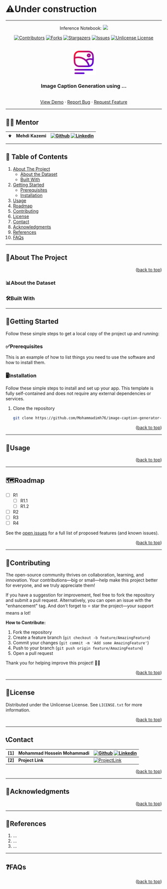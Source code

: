 <a id="readme-top"></a>

# ⚠️Under construction

---

<!-- PROJECT SHIELDS -->
<!--
*** I'm using markdown "reference style" links for readability.
*** Reference links are enclosed in brackets [ ] instead of parentheses ( ).
*** See the bottom of this document for the declaration of the reference variables
*** for contributors-url, forks-url, etc. This is an optional, concise syntax you may use.
*** https://www.markdownguide.org/basic-syntax/#reference-style-links
-->

<div align="center">

  Inference Notebook: <a href="https://colab.research.google.com/drive/1sIfSMRB8TYX0G5YbdmtM89Sog-5ZplbA#scrollTo=BtfW45wkVCHz" target="_blank"><img src="https://colab.research.google.com/assets/colab-badge.svg" height=20></a> 
    
  [![Contributors][contributors-shield]][contributors-url]
  [![Forks][forks-shield]][forks-url]
  [![Stargazers][stars-shield]][stars-url]
  [![Issues][issues-shield]][issues-url]
  [![Unlicense License][license-shield]][license-url]

</div>

<!-- PROJECT LOGO -->
<br />
<div align="center">
  <a href="https://github.com/Mohammadimh76/image-caption-generator-pytorch">
    <img src="images/logo.png" alt="Logo" width="80" height="80">
  </a>

  <h3 align="center">Image Caption Generation using ...</h3>

  <p align="center">
    <br />
    <a href="https://github.com/Mohammadimh76/image-caption-generator-pytorch" target="_blank">View Demo</a>
    &middot;
    <a href="https://github.com/Mohammadimh76/image-caption-generator-pytorch/issues/new?labels=bug&template=bug-report---.md" target="_blank">Report Bug</a>
    &middot;
    <a href="https://github.com/Mohammadimh76/image-caption-generator-pytorch/issues/new?labels=enhancement&template=feature-request---.md" target="_blank">Request Feature</a>
  </p>
</div>

---

## 🧑‍🏫 Mentor 

|  <b>⚜️</b>  | <b>Mehdi Kazemi</b>  | [![Github][Github.com]][github-mentor-url] [![Linkedin][Linkedin.com]][linkedin-mentor-url]  |
| ------------- | ------------- | ------------- |


---

<!-- TABLE OF CONTENTS -->
  ## 📖 Table of Contents 
  <ol>
    <li>
      <a href="#about-the-project">About The Project</a>
      <ul>
        <li><a href="#about-the-dataset">About the Dataset</a></li>
        <li><a href="#built-with">Built With</a></li>
      </ul>
    </li>
    <li>
      <a href="#getting-started">Getting Started</a>
      <ul>
        <li><a href="#prerequisites">Prerequisites</a></li>
        <li><a href="#installation">Installation</a></li>
      </ul>
    </li>
    <li><a href="#usage">Usage</a></li>
    <li><a href="#roadmap">Roadmap</a></li>
    <li><a href="#contributing">Contributing</a></li>
    <li><a href="#license">License</a></li>
    <li><a href="#contact">Contact</a></li>
    <li><a href="#acknowledgments">Acknowledgments</a></li>
    <li><a href="#references">References</a></li>
    <li><a href="#faqs">FAQs</a></li>
  </ol>
  
---

<!-- ABOUT THE PROJECT -->
## 📌About The Project

<p align="right">(<a href="#readme-top">back to top</a>)</p>

### 📊About the Dataset 

### 🛠Built With 

---

<!-- GETTING STARTED -->
## 🚀Getting Started

Follow these simple steps to get a local copy of the project up and running:

### ✅Prerequisites 

This is an example of how to list things you need to use the software and how to install them.

### 🖥Installation 

Follow these simple steps to install and set up your app. This template is fully self-contained and does not require any external dependencies or services.

1. Clone the repository
   ```sh
   git clone https://github.com/Mohammadimh76/image-caption-generator-pytorch
   

<p align="right">(<a href="#readme-top">back to top</a>)</p>



---

<!-- USAGE EXAMPLES -->
## 🎯Usage 

<p align="right">(<a href="#readme-top">back to top</a>)</p>


---

<!-- ROADMAP -->
## 🗺Roadmap 
- [ ] R1
  - [ ] R1.1
  - [ ] R1.2 
- [ ] R2
- [ ] R3
- [ ] R4

See the [open issues][open-issues-url] for a full list of proposed features (and known issues).

<p align="right">(<a href="#readme-top">back to top</a>)</p>


---

<!-- CONTRIBUTING -->
## 🤝Contributing 

The open-source community thrives on collaboration, learning, and innovation. Your contributions—big or small—help make this project better for everyone, and we truly appreciate them!

If you have a suggestion for improvement, feel free to fork the repository and submit a pull request. Alternatively, you can open an issue with the "enhancement" tag. And don’t forget to ⭐ star the project—your support means a lot!

<b>How to Contribute:</b>
1. Fork the repository
2. Create a feature branch (`git checkout -b feature/AmazingFeature`)
3. Commit your changes (`git commit -m 'Add some AmazingFeature'`)
4. Push to your branch (`git push origin feature/AmazingFeature`)
5. Open a pull request

Thank you for helping improve this project! 🚀💡

<p align="right">(<a href="#readme-top">back to top</a>)</p>

---

<!-- LICENSE -->
## 📜License 

Distributed under the Unlicense License. See `LICENSE.txt` for more information.

<p align="right">(<a href="#readme-top">back to top</a>)</p>

---

<!-- CONTACT -->
## 📞Contact 

|  <b>[1]</b>  | <b>Mohammad Hossein Mohammadi</b>  | [![Github][Github.com]][github-url] [![Linkedin][Linkedin.com]][linkedin-url] |
| ------------- | ------------- | ------------- |
| <b>[2]</b> | <b>Project Link</b>  | [![ProjectLink][ProjectLink.com]][projectLink-url] |


<p align="right">(<a href="#readme-top">back to top</a>)</p>

---

<!-- ACKNOWLEDGMENTS -->
## 🙌Acknowledgments 
 
<p align="right">(<a href="#readme-top">back to top</a>)</p>


---

<!-- REFERENCES -->
## 🔗References 

1. ...
2. ...
3. ...

   
---

<!-- FAQs -->
## ❓FAQs 



<p align="right">(<a href="#readme-top">back to top</a>)</p>


<!-- MARKDOWN LINKS & IMAGES -->
<!-- https://www.markdownguide.org/basic-syntax/#reference-style-links -->

[contributors-shield]: https://img.shields.io/github/contributors/mohammadimh76/image-caption-generator-pytorch.svg?style=for-the-badge
[contributors-url]: https://github.com/mohammadimh76/image-caption-generator-pytorch/graphs/contributors

[forks-shield]: https://img.shields.io/github/forks/mohammadimh76/image-caption-generator-pytorch.svg?style=for-the-badge
[forks-url]: https://github.com/Mohammadimh76/image-caption-generator-pytorch/network/members

[stars-shield]: https://img.shields.io/github/stars/Mohammadimh76/image-caption-generator-pytorch.svg?style=for-the-badge
[stars-url]: https://github.com/Mohammadimh76/image-caption-generator-pytorch/stargazers

[issues-shield]: https://img.shields.io/github/issues/Mohammadimh76/image-caption-generator-pytorch.svg?style=for-the-badge
[issues-url]: https://github.com/Mohammadimh76/image-caption-generator-pytorch/issues

[license-shield]: https://img.shields.io/github/license/Mohammadimh76/image-caption-generator-pytorch.svg?style=for-the-badge
[license-url]: https://github.com/Mohammadimh76/image-caption-generator-pytorch/blob/master/LICENSE.txt

[linkedin-url]: https://www.linkedin.com/in/mohammadimh76/
[linkedin-mentor-url]: https://www.linkedin.com/in/mehdikazemi8/
[Linkedin.com]: https://img.shields.io/badge/LinkedIn-0077B5?style=for-the-badge&logo=linkedin&logoColor=white

[github-url]: https://github.com/Mohammadimh76
[github-mentor-url]: https://github.com/mehdikazemi8
[Github.com]: https://img.shields.io/badge/GitHub-181717?style=for-the-badge&logo=github&logoColor=white

[projectLink-url]: https://github.com/Mohammadimh76/image-caption-generator-pytorch
[ProjectLink.com]: https://img.shields.io/badge/Project-Link-blue?style=for-the-badge

[gmail-url]: m.h.mohammadimir2017@gmail.com
[Gmail.com]: https://img.shields.io/badge/Gmail-D14836?style=for-the-badge&logo=gmail&logoColor=white

[open-issues-url]: https://github.com/Mohammadimh76/image-caption-generator-pytorch/issues

[inference-notebook-url]: https://colab.research.google.com/drive/1sIfSMRB8TYX0G5YbdmtM89Sog-5ZplbA#scrollTo=BtfW45wkVCHz



